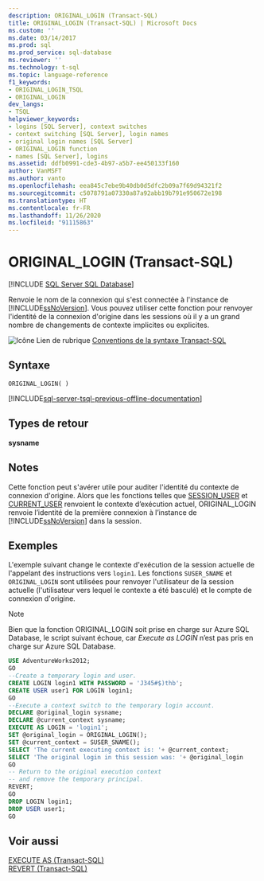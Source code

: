 ```yaml
---
description: ORIGINAL_LOGIN (Transact-SQL)
title: ORIGINAL_LOGIN (Transact-SQL) | Microsoft Docs
ms.custom: ''
ms.date: 03/14/2017
ms.prod: sql
ms.prod_service: sql-database
ms.reviewer: ''
ms.technology: t-sql
ms.topic: language-reference
f1_keywords:
- ORIGINAL_LOGIN_TSQL
- ORIGINAL_LOGIN
dev_langs:
- TSQL
helpviewer_keywords:
- logins [SQL Server], context switches
- context switching [SQL Server], login names
- original login names [SQL Server]
- ORIGINAL_LOGIN function
- names [SQL Server], logins
ms.assetid: ddfb0991-cde3-4b97-a5b7-ee450133f160
author: VanMSFT
ms.author: vanto
ms.openlocfilehash: eea845c7ebe9b40db0d5dfc2b09a7f69d94321f2
ms.sourcegitcommit: c5078791a07330a87a92abb19b791e950672e198
ms.translationtype: HT
ms.contentlocale: fr-FR
ms.lasthandoff: 11/26/2020
ms.locfileid: "91115863"
---
```

# <a name="original_login-transact-sql"></a>ORIGINAL_LOGIN (Transact-SQL)
[!INCLUDE [SQL Server SQL Database](../../includes/applies-to-version/sql-asdb.md)]

  Renvoie le nom de la connexion qui s'est connectée à l'instance de [!INCLUDE[ssNoVersion](../../includes/ssnoversion-md.md)]. Vous pouvez utiliser cette fonction pour renvoyer l'identité de la connexion d'origine dans les sessions où il y a un grand nombre de changements de contexte implicites ou explicites.  
  
 ![Icône Lien de rubrique](../../database-engine/configure-windows/media/topic-link.gif "Icône du lien de rubrique") [Conventions de la syntaxe Transact-SQL](../../t-sql/language-elements/transact-sql-syntax-conventions-transact-sql.md)  
  
## <a name="syntax"></a>Syntaxe  
  
```syntaxsql
ORIGINAL_LOGIN( )  
```  
  
[!INCLUDE[sql-server-tsql-previous-offline-documentation](../../includes/sql-server-tsql-previous-offline-documentation.md)]

## <a name="return-types"></a>Types de retour
 **sysname**  
  
## <a name="remarks"></a>Notes  
 Cette fonction peut s'avérer utile pour auditer l'identité du contexte de connexion d'origine. Alors que les fonctions telles que [SESSION_USER](../../t-sql/functions/session-user-transact-sql.md) et [CURRENT_USER](../../t-sql/functions/current-user-transact-sql.md) renvoient le contexte d’exécution actuel, ORIGINAL_LOGIN renvoie l’identité de la première connexion à l’instance de [!INCLUDE[ssNoVersion](../../includes/ssnoversion-md.md)] dans la session.  
 
  
## <a name="examples"></a>Exemples  
 L'exemple suivant change le contexte d'exécution de la session actuelle de l'appelant des instructions vers `login1`. Les fonctions `SUSER_SNAME` et `ORIGINAL_LOGIN` sont utilisées pour renvoyer l'utilisateur de la session actuelle (l'utilisateur vers lequel le contexte a été basculé) et le compte de connexion d'origine. 
 
  >[!NOTE]
  > Bien que la fonction ORIGINAL_LOGIN soit prise en charge sur Azure SQL Database, le script suivant échoue, car *Execute as LOGIN* n’est pas pris en charge sur Azure SQL Database. 
  
```sql  
USE AdventureWorks2012;  
GO  
--Create a temporary login and user.  
CREATE LOGIN login1 WITH PASSWORD = 'J345#$)thb';  
CREATE USER user1 FOR LOGIN login1;  
GO  
--Execute a context switch to the temporary login account.  
DECLARE @original_login sysname;  
DECLARE @current_context sysname;  
EXECUTE AS LOGIN = 'login1';  
SET @original_login = ORIGINAL_LOGIN();  
SET @current_context = SUSER_SNAME();  
SELECT 'The current executing context is: '+ @current_context;  
SELECT 'The original login in this session was: '+ @original_login  
GO  
-- Return to the original execution context  
-- and remove the temporary principal.  
REVERT;  
GO  
DROP LOGIN login1;  
DROP USER user1;  
GO  
```  
  
## <a name="see-also"></a>Voir aussi  
 [EXECUTE AS &#40;Transact-SQL&#41;](../../t-sql/statements/execute-as-transact-sql.md)   
 [REVERT &#40;Transact-SQL&#41;](../../t-sql/statements/revert-transact-sql.md)  
  
  
